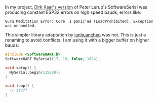 In my project, [Dirk Kaar's version](https://www.arduino.cc/reference/en/libraries/espsoftwareserial/) of Peter Lerup's SoftwareSerial was producing constant ESP32 errors on high speed bauds, errors like:

```
Guru Meditation Error: Core  1 panic'ed (LoadProhibited). Exception was unhandled.
```

This simpler library adaptation by [junhuanchen](https://github.com/junhuanchen/Esp32-SoftwareSerial) was not. This is just a renaming to avoid conflicts. I am using it with a bigger buffer on higher bauds:

```cpp
#include <SoftwareUART.h>
SoftwareUART MySerial(17, 19, false, 1024);

void setup() {
  MySerial.begin(115200);
}

void loop() {
  // stuff
}
```
